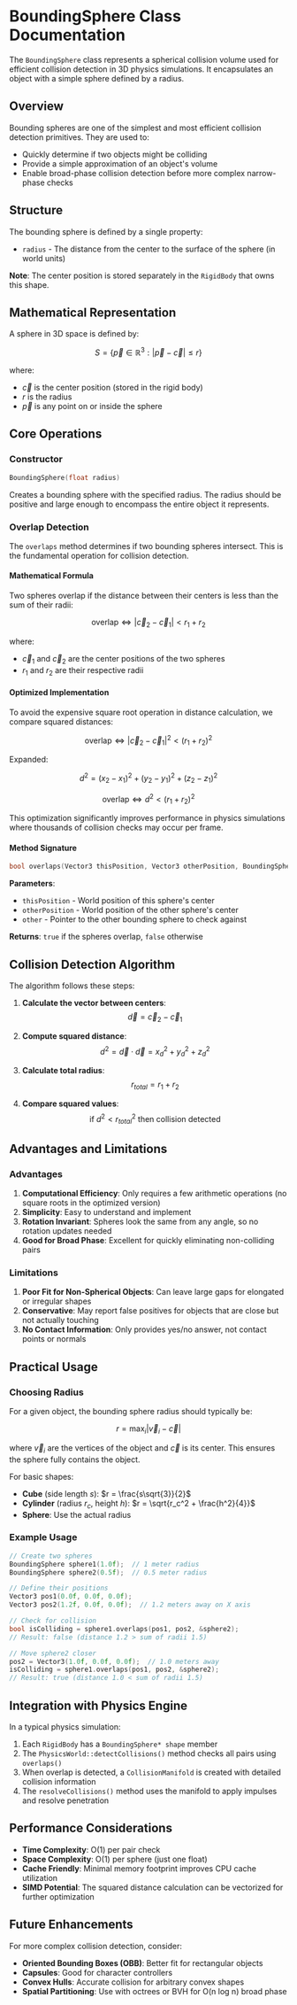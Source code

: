 # BoundingSphere Class Documentation

The `BoundingSphere` class represents a spherical collision volume used for efficient collision detection in 3D physics simulations. It encapsulates an object with a simple sphere defined by a radius.

## Overview

Bounding spheres are one of the simplest and most efficient collision detection primitives. They are used to:
- Quickly determine if two objects might be colliding
- Provide a simple approximation of an object's volume
- Enable broad-phase collision detection before more complex narrow-phase checks

## Structure

The bounding sphere is defined by a single property:
- `radius` - The distance from the center to the surface of the sphere (in world units)

**Note**: The center position is stored separately in the `RigidBody` that owns this shape.

## Mathematical Representation

A sphere in 3D space is defined by:

$$S = \{\vec{p} \in \mathbb{R}^3 : |\vec{p} - \vec{c}| \leq r\}$$

where:
- $\vec{c}$ is the center position (stored in the rigid body)
- $r$ is the radius
- $\vec{p}$ is any point on or inside the sphere

## Core Operations

### Constructor

```cpp
BoundingSphere(float radius)
```

Creates a bounding sphere with the specified radius. The radius should be positive and large enough to encompass the entire object it represents.

### Overlap Detection

The `overlaps` method determines if two bounding spheres intersect. This is the fundamental operation for collision detection.

#### Mathematical Formula

Two spheres overlap if the distance between their centers is less than the sum of their radii:

$$\text{overlap} \iff |\vec{c}_2 - \vec{c}_1| < r_1 + r_2$$

where:
- $\vec{c}_1$ and $\vec{c}_2$ are the center positions of the two spheres
- $r_1$ and $r_2$ are their respective radii

#### Optimized Implementation

To avoid the expensive square root operation in distance calculation, we compare squared distances:

$$\text{overlap} \iff |\vec{c}_2 - \vec{c}_1|^2 < (r_1 + r_2)^2$$

Expanded:

$$d^2 = (x_2 - x_1)^2 + (y_2 - y_1)^2 + (z_2 - z_1)^2$$

$$\text{overlap} \iff d^2 < (r_1 + r_2)^2$$

This optimization significantly improves performance in physics simulations where thousands of collision checks may occur per frame.

#### Method Signature

```cpp
bool overlaps(Vector3 thisPosition, Vector3 otherPosition, BoundingSphere* other) const
```

**Parameters**:
- `thisPosition` - World position of this sphere's center
- `otherPosition` - World position of the other sphere's center
- `other` - Pointer to the other bounding sphere to check against

**Returns**: `true` if the spheres overlap, `false` otherwise

## Collision Detection Algorithm

The algorithm follows these steps:

1. **Calculate the vector between centers**:
   $$\vec{d} = \vec{c}_2 - \vec{c}_1$$

2. **Compute squared distance**:
   $$d^2 = \vec{d} \cdot \vec{d} = x_d^2 + y_d^2 + z_d^2$$

3. **Calculate total radius**:
   $$r_{total} = r_1 + r_2$$

4. **Compare squared values**:
   $$\text{if } d^2 < r_{total}^2 \text{ then collision detected}$$

## Advantages and Limitations

### Advantages

1. **Computational Efficiency**: Only requires a few arithmetic operations (no square roots in the optimized version)
2. **Simplicity**: Easy to understand and implement
3. **Rotation Invariant**: Spheres look the same from any angle, so no rotation updates needed
4. **Good for Broad Phase**: Excellent for quickly eliminating non-colliding pairs

### Limitations

1. **Poor Fit for Non-Spherical Objects**: Can leave large gaps for elongated or irregular shapes
2. **Conservative**: May report false positives for objects that are close but not actually touching
3. **No Contact Information**: Only provides yes/no answer, not contact points or normals

## Practical Usage

### Choosing Radius

For a given object, the bounding sphere radius should typically be:

$$r = \max_{i} |\vec{v}_i - \vec{c}|$$

where $\vec{v}_i$ are the vertices of the object and $\vec{c}$ is its center. This ensures the sphere fully contains the object.

For basic shapes:
- **Cube** (side length $s$): $r = \frac{s\sqrt{3}}{2}$
- **Cylinder** (radius $r_c$, height $h$): $r = \sqrt{r_c^2 + \frac{h^2}{4}}$
- **Sphere**: Use the actual radius

### Example Usage

```cpp
// Create two spheres
BoundingSphere sphere1(1.0f);  // 1 meter radius
BoundingSphere sphere2(0.5f);  // 0.5 meter radius

// Define their positions
Vector3 pos1(0.0f, 0.0f, 0.0f);
Vector3 pos2(1.2f, 0.0f, 0.0f);  // 1.2 meters away on X axis

// Check for collision
bool isColliding = sphere1.overlaps(pos1, pos2, &sphere2);
// Result: false (distance 1.2 > sum of radii 1.5)

// Move sphere2 closer
pos2 = Vector3(1.0f, 0.0f, 0.0f);  // 1.0 meters away
isColliding = sphere1.overlaps(pos1, pos2, &sphere2);
// Result: true (distance 1.0 < sum of radii 1.5)
```

## Integration with Physics Engine

In a typical physics simulation:

1. Each `RigidBody` has a `BoundingSphere* shape` member
2. The `PhysicsWorld::detectCollisions()` method checks all pairs using `overlaps()`
3. When overlap is detected, a `CollisionManifold` is created with detailed collision information
4. The `resolveCollisions()` method uses the manifold to apply impulses and resolve penetration

## Performance Considerations

- **Time Complexity**: O(1) per pair check
- **Space Complexity**: O(1) per sphere (just one float)
- **Cache Friendly**: Minimal memory footprint improves CPU cache utilization
- **SIMD Potential**: The squared distance calculation can be vectorized for further optimization

## Future Enhancements

For more complex collision detection, consider:
- **Oriented Bounding Boxes (OBB)**: Better fit for rectangular objects
- **Capsules**: Good for character controllers
- **Convex Hulls**: Accurate collision for arbitrary convex shapes
- **Spatial Partitioning**: Use with octrees or BVH for O(n log n) broad phase

